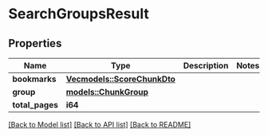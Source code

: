 # SearchGroupsResult

## Properties

Name | Type | Description | Notes
------------ | ------------- | ------------- | -------------
**bookmarks** | [**Vec<models::ScoreChunkDto>**](ScoreChunkDTO.md) |  | 
**group** | [**models::ChunkGroup**](ChunkGroup.md) |  | 
**total_pages** | **i64** |  | 

[[Back to Model list]](../README.md#documentation-for-models) [[Back to API list]](../README.md#documentation-for-api-endpoints) [[Back to README]](../README.md)


